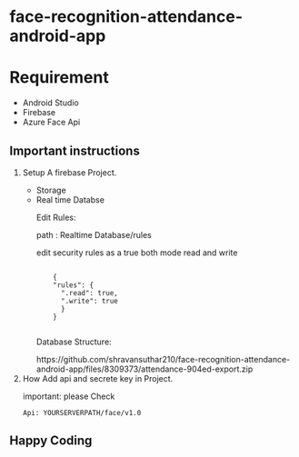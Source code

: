 # face-recognition-attendance-android-app

<h1>Requirement</h1>
<ul>
  <li>Android Studio</li>
  <li>Firebase</li>
  <li>Azure Face Api</li>
</ul>

<h2>Important instructions</h2>
<ol>
  <li>Setup A firebase Project.</li>
  <ul>
    <li>Storage</li>
    <li>Real time Databse</li>
    <p>Edit Rules:</p>
    <p>path : Realtime Database/rules</p>
    <p>edit security rules as a true both mode read and write  </p>
      <code>
    {
    "rules": {
      ".read": true,
      ".write": true
      }
    }
      </code>
      <p>Database Structure:</p>
      https://github.com/shravansuthar210/face-recognition-attendance-android-app/files/8309373/attendance-904ed-export.zip
    
  </ul>
  <li>How Add api and secrete  key in Project.</li>
      <p>important: please Check</p>
      <code>Api: YOURSERVERPATH/face/v1.0</code>
</ol>

<h2>Happy Coding</h2>

